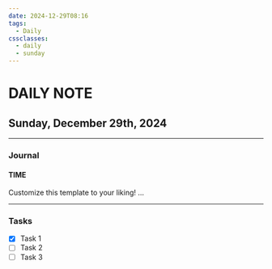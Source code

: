 ```yaml
---
date: 2024-12-29T08:16
tags:
  - Daily
cssclasses:
  - daily
  - sunday
---
```

# DAILY NOTE
## Sunday, December 29th, 2024
***
### Journal
#### TIME
Customize this template to your liking!
...
***
### Tasks
- [x] Task 1
- [ ] Task 2
- [ ] Task 3